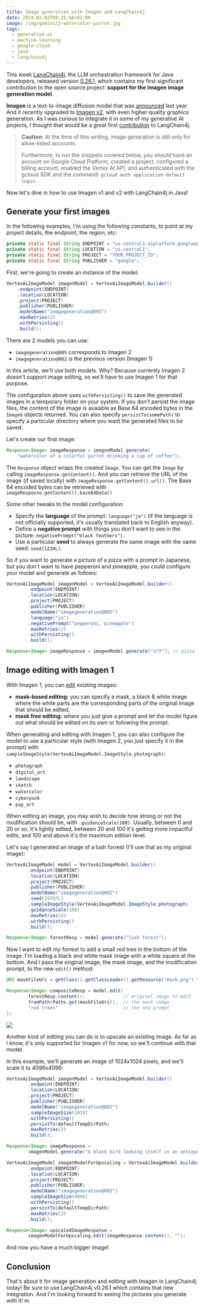 ```yaml
---
title: Image generation with Imagen and LangChain4j
date: 2024-02-01T09:25:56+01:00
image: /img/gemini/2-watercolor-parrot.jpg
tags:
  - generative-ai
  - machine-learning
  - google-cloud
  - java
  - langchain4j
---
```


This week [LangChain4j](https://github.com/langchain4j "LangChain4j"), the LLM orchestration framework for Java developers, released version
[0.26.1](https://github.com/langchain4j/langchain4j/releases/tag/0.26.1 "0.26.1"), which contains my first significant contribution to the open source project:
**support for the Imagen image generation model**.

**Imagen** is a text-to-image diffusion model that was [announced](https://imagen.research.google/ "announced") last year.
And it recently upgraded to [Imagen v2](https://deepmind.google/technologies/imagen-2/ "Imagen v2"), with even higher quality graphics generation.
As I was curious to integrate it in some of my generative AI projects, I thought that would be a great first
[contribution](https://github.com/langchain4j/langchain4j/pull/456 "contribution") to LangChain4j.

> **Caution:** At the time of this writing, image generation is still only for allow-listed accounts.
>
> Furthermore, to run the snippets covered below, you should have an account on Google Cloud Platform,
> created a project, configured a billing account, enabled the Vertex AI API,
> and authenticated with the gcloud SDK and the command:
> `gcloud auth application-default login`.

Now let's dive in how to use Imagen v1 and v2 with LangChain4j in Java!

## Generate your first images

In the following examples, I'm using the following constants, to point at my project details, the endpoint, the region, etc:

```java
private static final String ENDPOINT = "us-central1-aiplatform.googleapis.com:443";
private static final String LOCATION = "us-central1";
private static final String PROJECT = "YOUR_PROJECT_ID";
private static final String PUBLISHER = "google";
```

First, we're going to create an instance of the model:

```java
VertexAiImageModel imagenModel = VertexAiImageModel.builder()
    .endpoint(ENDPOINT)
    .location(LOCATION)
    .project(PROJECT)
    .publisher(PUBLISHER)
    .modelName("imagegeneration@005")
    .maxRetries(2)
    .withPersisting()
    .build();
```

There are 2 models you can use:

- `imagegeneration@005` corresponds to Imagen 2
- `imagegeneration@002` is the previous version (Imagen 1)

In this article, we'll use both models. Why? Because currently Imagen 2 doesn't support image editing, so we'll have to use Imagen 1 for that purpose.

The configuration above uses `withPersisting()` to save the generated images in a temporary folder on your system.
If you don't persist the image files, the content of the image is avaiable as Base 64 encoded bytes in the `Image`s objects returned.
You can also specify `persistTo(somePath)` to specify a particular directory where you want the generated files to be saved.

Let's create our first image:

```java
Response<Image> imageResponse = imagenModel.generate(
    "watercolor of a colorful parrot drinking a cup of coffee");
```

The `Response` object wraps the created `Image`.
You can get the `Image` by calling `imageResponse.getContent()`.
And you can retrieve the URL of the image (if saved locally) with `imageResponse.getContent().url()`.
The Base 64 encoded bytes can be retrieved with `imageResponse.getContent().base64Data()`

Some other tweaks to the model configuration:

- Specify the **language** of the prompt: `language("ja")`
  (if the language is not officially supported, it's usually translated back to English anyway).
- Define a **negative prompt** with things you don't want to see in the picture: `negativePrompt("black feathers")`.
- Use a particular **seed** to always generate the same image with the same seed: `seed(1234L)`.

So if you want to generate a picture of a pizza with a prompt in Japanese, but you don't want to have pepperoni and pineapple,
you could configure your model and generate as follows:

```java
VertexAiImageModel imagenModel = VertexAiImageModel.builder()
        .endpoint(ENDPOINT)
        .location(LOCATION)
        .project(PROJECT)
        .publisher(PUBLISHER)
        .modelName("imagegeneration@005")
        .language("ja")
        .negativePrompt("pepperoni, pineapple")
        .maxRetries(2)
        .withPersisting()
        .build();

Response<Image> imageResponse = imagenModel.generate("ピザ"); // pizza
```

## Image editing with Imagen 1

With Imagen 1, you can [edit](https://cloud.google.com/vertex-ai/docs/generative-ai/image/edit-images?hl=en "edit") existing images:

- **mask-based editing:** you can specify a mask, a black & white image where the white parts are the corresponding parts of the original image that should be edited,
- **mask free editing:** where you just give a prompt and let the model figure out what should be edited on its own or following the prompt.

When generating and editing with Imagen 1, you can also configure the model to use a particular style (with Imagen 2, you just specify it in the prompt) with `sampleImageStyle(VertexAiImageModel.ImageStyle.photograph)`:

- `photograph`
- `digital_art`
- `landscape`
- `sketch`
- `watercolor`
- `cyberpunk`
- `pop_art`

When editing an image, you may wish to decide how strong or not the modification should be, with `.guidanceScale(100)`.
Usually, between 0 and 20 or so, it's lightly edited, between 20 and 100 it's getting more impactful edits, and 100 and above it's the maximum edition level.

Let's say I generated an image of a lush forrest (I'll use that as my original image):

```java
VertexAiImageModel model = VertexAiImageModel.builder()
        .endpoint(ENDPOINT)
        .location(LOCATION)
        .project(PROJECT)
        .publisher(PUBLISHER)
        .modelName("imagegeneration@002")
        .seed(19707L)
        .sampleImageStyle(VertexAiImageModel.ImageStyle.photograph)
        .guidanceScale(100)
        .maxRetries(4)
        .withPersisting()
        .build();

Response<Image> forestResp = model.generate("lush forest");
```

Now I want to edit my forrest to add a small red tree in the bottom of the image.
I'm loading a black and white mask image with a white square at the bottom.
And I pass the original image, the mask image, and the modification prompt, to the new `edit()` method:

```java
URI maskFileUri = getClass().getClassLoader().getResource("mask.png").toURI();

Response<Image> compositeResp = model.edit(
        forestResp.content(),              // original image to edit
        fromPath(Paths.get(maskFileUri)),  // the mask image
        "red trees"                        // the new prompt
);
```

![](/img/gemini/lush-forrest-red-tree.jpg)

Another kind of editing you can do is to upscale an existing image.
As far as I know, it's only supported for Imagen v1 for now, so we'll continue with that model.

In this example, we'll generate an image of 1024x1024 pixels, and we'll scale it to 4096x4096:

```java
VertexAiImageModel imagenModel = VertexAiImageModel.builder()
        .endpoint(ENDPOINT)
        .location(LOCATION)
        .project(PROJECT)
        .publisher(PUBLISHER)
        .modelName("imagegeneration@002")
        .sampleImageSize(1024)
        .withPersisting()
        .persistTo(defaultTempDirPath)
        .maxRetries(3)
        .build();

Response<Image> imageResponse =
        imagenModel.generate("A black bird looking itself in an antique mirror");

VertexAiImageModel imagenModelForUpscaling = VertexAiImageModel.builder()
        .endpoint(ENDPOINT)
        .location(LOCATION)
        .project(PROJECT)
        .publisher(PUBLISHER)
        .modelName("imagegeneration@002")
        .sampleImageSize(4096)
        .withPersisting()
        .persistTo(defaultTempDirPath)
        .maxRetries(3)
        .build();

Response<Image> upscaledImageResponse =
        imagenModelForUpscaling.edit(imageResponse.content(), "");
```

And now you have a much bigger image!

## Conclusion

That's about it for image generation and editing with Imagen in LangChain4j today!
Be sure to use LangChain4j v0.26.1 which contains that new integration.
And I'm looking forward to seeing the pictures you generate with it!
m
